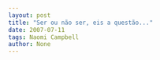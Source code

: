 ```yaml
---
layout: post
title: "Ser ou não ser, eis a questão..."
date: 2007-07-11
tags: Naomi Campbell
author: None
---
```

 